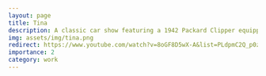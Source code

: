 ```yaml
---
layout: page
title: Tina
description: A classic car show featuring a 1942 Packard Clipper equipped with a life-size mannequin.
img: assets/img/tina.png
redirect: https://www.youtube.com/watch?v=8oGF8D5wX-A&list=PLdpmC2Q_p0zTnXGFJ0d88_vr6PvIhcTAY&index=3
importance: 2
category: work
---
```

